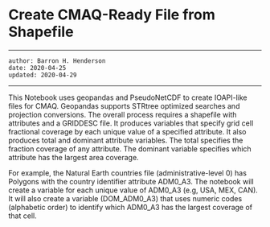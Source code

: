 Create CMAQ-Ready File from Shapefile
=====================================

---
    author: Barron H. Henderson
    date: 2020-04-25
    updated: 2020-04-29
---

This Notebook uses geopandas and PseudoNetCDF to create IOAPI-like files for
CMAQ. Geopandas supports STRtree optimized searches and projection conversions.
The overall process requires a shapefile with attributes and a GRIDDESC file. It
produces variables that specify grid cell fractional coverage by each unique
value of a specified attribute. It also produces total and dominant attribute
variables. The total specifies the fraction coverage of any attribute. The
dominant variable specifies which attribute has the largest area coverage.

For example, the Natural Earth countries file (administrative-level 0) has
Polygons with the country identifier attribute ADM0_A3. The notebook will create
a variable for each unique value of ADM0_A3 (e.g, USA, MEX, CAN). It will also
create a variable (DOM_ADM0_A3) that uses numeric codes (alphabetic order) to
identify which ADM0_A3 has the largest coverage of that cell.
